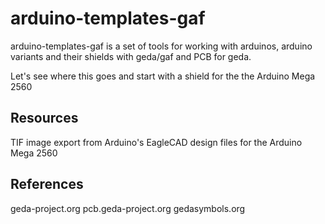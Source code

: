 arduino-templates-gaf
=====================
arduino-templates-gaf is a set of tools for working with arduinos, arduino variants and their shields with geda/gaf and PCB for geda.  

Let's see where this goes and start with a shield for the the Arduino Mega 2560 

Resources 
---------
 TIF image export from Arduino's EagleCAD design files for the Arduino Mega 2560

References
----------
geda-project.org
pcb.geda-project.org
gedasymbols.org

